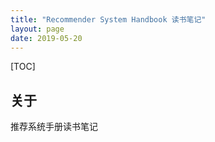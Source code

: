 ```yaml
---
title: "Recommender System Handbook 读书笔记"
layout: page
date: 2019-05-20
---
```

[TOC]

## 关于
推荐系统手册读书笔记


